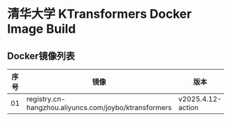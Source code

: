 # 清华大学 KTransformers Docker Image Build
## Docker镜像列表
|序号|镜像|版本|
| ----------- | ----------- | ----------- |
|01|registry.cn-hangzhou.aliyuncs.com/joybo/ktransformers|v2025.4.12-action|
